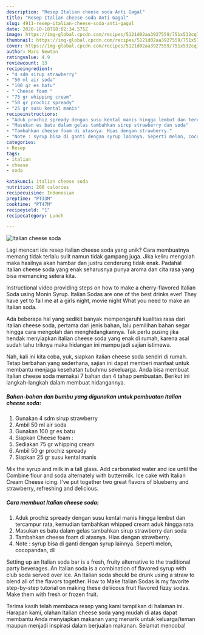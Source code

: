 ```yaml
---
description: "Resep Italian cheese soda Anti Gagal"
title: "Resep Italian cheese soda Anti Gagal"
slug: 4911-resep-italian-cheese-soda-anti-gagal
date: 2020-10-18T18:02:34.575Z
image: https://img-global.cpcdn.com/recipes/5121d02aa3927559/751x532cq70/italian-cheese-soda-foto-resep-utama.jpg
thumbnail: https://img-global.cpcdn.com/recipes/5121d02aa3927559/751x532cq70/italian-cheese-soda-foto-resep-utama.jpg
cover: https://img-global.cpcdn.com/recipes/5121d02aa3927559/751x532cq70/italian-cheese-soda-foto-resep-utama.jpg
author: Marc Newton
ratingvalue: 4.9
reviewcount: 13
recipeingredient:
- "4 sdm sirup strawberry"
- "50 ml air soda"
- "100 gr es batu"
- " Cheese foam "
- "75 gr whipping cream"
- "50 gr prochiz spready"
- "25 gr susu kental manis"
recipeinstructions:
- "Aduk prochiz spready dengan susu kental manis hingga lembut dan tercampur rata, kemudian tambahkan whipped cream aduk hingga rata."
- "Masukan es batu dalam gelas tambahkan sirup strawberry dan soda"
- "Tambahkan cheese foam di atasnya. Hias dengan strawberry."
- "Note : syrup bisa di ganti dengan syrup lainnya. Seperti melon, cocopandan, dll"
categories:
- Resep
tags:
- italian
- cheese
- soda

katakunci: italian cheese soda 
nutrition: 208 calories
recipecuisine: Indonesian
preptime: "PT33M"
cooktime: "PT47M"
recipeyield: "1"
recipecategory: Lunch

---
```



![Italian cheese soda](https://img-global.cpcdn.com/recipes/5121d02aa3927559/751x532cq70/italian-cheese-soda-foto-resep-utama.jpg)

Lagi mencari ide resep italian cheese soda yang unik? Cara membuatnya memang tidak terlalu sulit namun tidak gampang juga. Jika keliru mengolah maka hasilnya akan hambar dan justru cenderung tidak enak. Padahal italian cheese soda yang enak seharusnya punya aroma dan cita rasa yang bisa memancing selera kita.

Instructional video providing steps on how to make a cherry-flavored Italian Soda using Monin Syrup. Italian Sodas are one of the best drinks ever! They have yet to fail me at a girls night, movie night What you need to make an Italian soda.

Ada beberapa hal yang sedikit banyak mempengaruhi kualitas rasa dari italian cheese soda, pertama dari jenis bahan, lalu pemilihan bahan segar hingga cara mengolah dan menghidangkannya. Tak perlu pusing jika hendak menyiapkan italian cheese soda yang enak di rumah, karena asal sudah tahu triknya maka hidangan ini mampu jadi sajian istimewa.


Nah, kali ini kita coba, yuk, siapkan italian cheese soda sendiri di rumah. Tetap berbahan yang sederhana, sajian ini dapat memberi manfaat untuk membantu menjaga kesehatan tubuhmu sekeluarga. Anda bisa membuat Italian cheese soda memakai 7 bahan dan 4 tahap pembuatan. Berikut ini langkah-langkah dalam membuat hidangannya.

<!--inarticleads1-->

##### Bahan-bahan dan bumbu yang digunakan untuk pembuatan Italian cheese soda:

1. Gunakan 4 sdm sirup strawberry
1. Ambil 50 ml air soda
1. Gunakan 100 gr es batu
1. Siapkan  Cheese foam :
1. Sediakan 75 gr whipping cream
1. Ambil 50 gr prochiz spready
1. Siapkan 25 gr susu kental manis


Mix the syrup and milk in a tall glass. Add carbonated water and ice until the Combine flour and soda alternately with buttermilk. Ice cake with Italian Cream Cheese icing. I&#39;ve put together two great flavors of blueberry and strawberry, refreshing and delicious. 

<!--inarticleads2-->

##### Cara membuat Italian cheese soda:

1. Aduk prochiz spready dengan susu kental manis hingga lembut dan tercampur rata, kemudian tambahkan whipped cream aduk hingga rata.
1. Masukan es batu dalam gelas tambahkan sirup strawberry dan soda
1. Tambahkan cheese foam di atasnya. Hias dengan strawberry.
1. Note : syrup bisa di ganti dengan syrup lainnya. Seperti melon, cocopandan, dll


Setting up an Italian soda bar is a fresh, fruity alternative to the traditional party beverages. An Italian soda is a combination of flavored syrup with club soda served over ice. An Italian soda should be drunk using a straw to blend all of the flavors together. How to Make Italian Sodas is my favorite step-by-step tutorial on making these deliicous fruit flavored fizzy sodas. Make them with fresh or frozen fruit. 

Terima kasih telah membaca resep yang kami tampilkan di halaman ini. Harapan kami, olahan Italian cheese soda yang mudah di atas dapat membantu Anda menyiapkan makanan yang menarik untuk keluarga/teman maupun menjadi inspirasi dalam berjualan makanan. Selamat mencoba!
